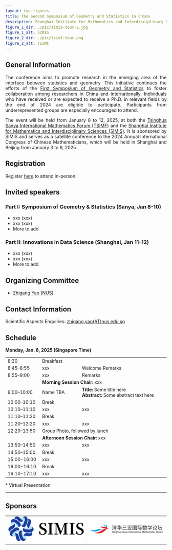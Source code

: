 ```yaml
---
layout: two-figures
title: The Second Symposium of Geometry and Statistics in China
description: Shanghai Institute for Mathematics and Interdisciplinary Sciences, The Tsinghua Sanya International Mathematics Forum <br> Sanya and Shanghai Jannuary 8 - 12, 2025 (tentatively)
figure_1_dir: ./pic/simis-tour-2.jpg
figure_1_alt: SIMIS
figure_2_dir: ./pic/tsimf-tour.png
figure_2_alt: TSIMF
---
```

<!-- ![tour](./pic/simis-tour-2.jpg)
![tour](./pic/tsimf-tour.png) -->


<!-- <table style="width:100%">
<tr>
<td><img src="./pic/simis-tour-2.jpg" alt="yanqi"></td>
<td><img src="./pic/tsimf-tour.png" alt="ymsc"></td>
</tr>
</table> -->

## General Information
 <!-- <p style="text-align:justify;">
 The purpose of the conference is to promote the research on the emerging field of interface of statistics and geometry among researchers in China and beyond. This is a continuous effort, following the <a href="https://zhigang-yao.github.io/bimsa-satellite/">First Symposium of Geometry and Statistics</a>. Anyone who has received a Ph.D. or expects to receive a Ph.D. by the end of 2024 in the relevant field is eligible to attend. Participants from under-represented groups are especially encouraged to attend.
 </p> -->


 <!-- <p style="text-align:justify;">
The conference will take place at the <a href="http://www.tsimf.cn/">Tsinghua Sanya International Mathematics Forum (TSIMF)</a> and <a href="https://www.simis.cn/">Shanghai Institute for Mathematics and Interdisciplinary Sciences (SIMIS)</a>, sponsored by SIMIS, during January 8 - 12, 2025. This conference is a satellite conference of the 2024 Annual International Congress of Chinese Mathematicians scheduled in Shanghai Beijing during January 3 - 9, 2025.
 </p> -->
 
<p style="text-align:justify;">
The conference aims to promote research in the emerging area of the interface between statistics and geometry. This initiative continues the efforts of the <a href="https://zhigang-yao.github.io/bimsa-satellite/">First Symposium of Geometry and Statistics</a> to foster collaboration among researchers in China and internationally. Individuals who have received or are expected to receive a Ph.D. in relevant fields by the end of 2024 are eligible to participate. Participants from underrepresented groups are especially encouraged to attend.
</p>

<p style="text-align:justify;">
The event will be held from January 8 to 12, 2025, at both the <a href="http://www.tsimf.cn/">Tsinghua Sanya International Mathematics Forum (TSIMF)</a> and the <a href="https://www.simis.cn/">Shanghai Institute for Mathematics and Interdisciplinary Sciences (SIMIS)</a>. It is sponsored by SIMIS and serves as a satellite conference to the 2024 Annual International Congress of Chinese Mathematicians, which will be held in Shanghai and Beijing from January 3 to 9, 2025.
</p>

## Registration
Register [here](URL-TBA) to attend in-person.
## Invited speakers 
### Part I: Symposium of Geometry & Statistics (Sanya, Jan 8-10)
* xxx (xxx)
* xxx (xxx)
* More to add


### Part II: Innovations in Data Science (Shanghai, Jan 11-12)
* xxx (xxx)
* xxx (xxx)
* More to add

## Organizing Committee
* [Zhigang Yao (NUS)](https://zhigang-yao.github.io/)
  
## Contact Information
Scientific Aspects Enquiries: <a href="mailto:zhigang.yao@nus.edu.sg">zhigang.yao(AT)nus.edu.sg</a>

## Schedule

<p><strong>Monday, Jan. 8, 2025 (Singapore Time)</strong></p>

<table width="850">
<tbody>
  <tr>
    <td width="150">8:30</td>
    <td colspan="2" >Breakfast</td>
  </tr>
  <tr>
    <td width="150">8:45–8:55</td>
    <td width="200">xxx</td>
    <td width="500">Welcome Remarks</td>
  </tr>
  <tr>
    <td width="150">8:55–9:00</td>
    <td width="200">xxx</td>
    <td width="500">Remarks</td>
  </tr>
  <tr>
    <td width="150"></td>
    <td colspan="2"> <strong>Morning Session Chair:</strong> xxx</td>
  </tr>
  <tr>
    <td width="150">9:00–10:00</td>
    <td width="200">Name TBA</td>
    <td width="500"><strong>Title:</strong> Some title here<br>
    <strong>Abstract:</strong> Some abstract text here</td>
  </tr>
  <tr>
    <td width="150">10:00–10:10</td>
    <td colspan="2">Break</td>
  </tr>
  <tr>
    <td width="150">10:10–11:10</td>
    <td width="200">xxx</td>
    <td width="500">xxx</td>
  </tr>
  <tr>
    <td width="150">11:10–11:20</td>
    <td colspan="2">Break</td>
  </tr>
  <tr>
    <td width="150">11:20–12:20</td>
    <td width="200">xxx</td>
    <td width="500">xxx</td>
  </tr>
  <tr>
    <td width="150"> 12:20–13:50</td>
    <td colspan="2">Group Photo, followed by lunch</td>
  </tr>
  <tr>
    <td width="00"></td>
    <td colspan="2"> <strong>Afternoon Session Chair:</strong> xxx</td>
  </tr>
  <tr>
    <td width="150">13:50–14:50</td>
    <td width="200">xxx</td>
    <td width="500">xxx</td>
  </tr>
  <tr>
    <td width="150">14:50–15:00</td>
    <td colspan="2">Break</td>
  </tr>
  <tr>
    <td width="150">15:00-16:00</td>
    <td width="200">xxx</td>
    <td width="500">xxx</td>
  </tr>
  <tr>
    <td width="150">16:00-16:10</td>
    <td colspan="2">Break</td>
  </tr>
  <tr>
    <td width="150">16:10-17:10</td>
    <td width="200">xxx</td>
    <td width="500">xxx</td>
  </tr>
</tbody>
</table>

<p>* Virtual Presentation</p>
<hr />



## Sponsors
<!-- ![yanqi](./pic/yanqi_small.png)
![ymsc](./pic/yanqi_small.png) -->

<table>
<tr>
<td width="50%"><img src="./pic/simis-logo-download.png" alt="simis_logo"></td>
<td width="50%"><img src="./pic/tsimf.png" alt="tsimf_logo"></td>
</tr>
</table>
